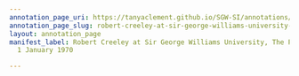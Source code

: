 ```yaml
---
annotation_page_uri: https://tanyaclement.github.io/SGW-SI/annotations/robert-creeley-at-sir-george-williams-university-the-poetry-series-1-january-1970-canvas-1-toc.json
annotation_page_slug: robert-creeley-at-sir-george-williams-university-the-poetry-series-1-january-1970-canvas-1-toc
layout: annotation_page
manifest_label: Robert Creeley at Sir George Williams University, The Poetry Series,
  1 January 1970

---
```

